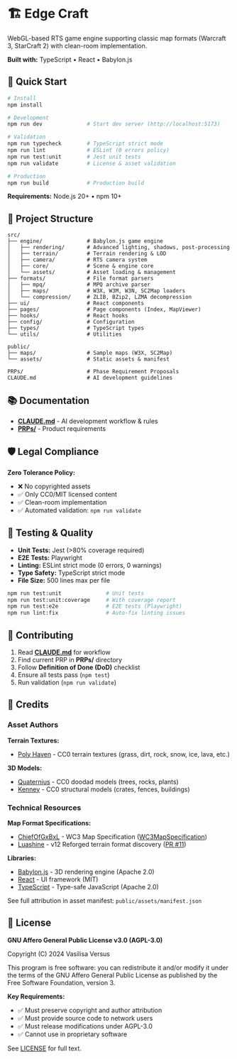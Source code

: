 # 🏗️ Edge Craft

WebGL-based RTS game engine supporting classic map formats (Warcraft 3, StarCraft 2) with clean-room implementation.

**Built with:** TypeScript • React • Babylon.js

## 🚀 Quick Start

```bash
# Install
npm install

# Development
npm run dev              # Start dev server (http://localhost:5173)

# Validation
npm run typecheck        # TypeScript strict mode
npm run lint             # ESLint (0 errors policy)
npm run test:unit        # Jest unit tests
npm run validate         # License & asset validation

# Production
npm run build            # Production build
```

**Requirements:** Node.js 20+ • npm 10+

## 📁 Project Structure

```
src/
├── engine/              # Babylon.js game engine
│   ├── rendering/       # Advanced lighting, shadows, post-processing
│   ├── terrain/         # Terrain rendering & LOD
│   ├── camera/          # RTS camera system
│   ├── core/            # Scene & engine core
│   └── assets/          # Asset loading & management
├── formats/             # File format parsers
│   ├── mpq/             # MPQ archive parser
│   ├── maps/            # W3X, W3M, W3N, SC2Map loaders
│   └── compression/     # ZLIB, BZip2, LZMA decompression
├── ui/                  # React components
├── pages/               # Page components (Index, MapViewer)
├── hooks/               # React hooks
├── config/              # Configuration
├── types/               # TypeScript types
└── utils/               # Utilities

public/
├── maps/                # Sample maps (W3X, SC2Map)
└── assets/              # Static assets & manifest

PRPs/                    # Phase Requirement Proposals
CLAUDE.md                # AI development guidelines
```

## 📚 Documentation

- **[CLAUDE.md](./CLAUDE.md)** - AI development workflow & rules
- **[PRPs/](./PRPs/)** - Product requirements

## 🛡️ Legal Compliance

**Zero Tolerance Policy:**
- ❌ No copyrighted assets
- ✅ Only CC0/MIT licensed content
- ✅ Clean-room implementation
- ✅ Automated validation: `npm run validate`

## 🧪 Testing & Quality

- **Unit Tests:** Jest (>80% coverage required)
- **E2E Tests:** Playwright
- **Linting:** ESLint strict mode (0 errors, 0 warnings)
- **Type Safety:** TypeScript strict mode
- **File Size:** 500 lines max per file

```bash
npm run test:unit              # Unit tests
npm run test:unit:coverage     # With coverage report
npm run test:e2e               # E2E tests (Playwright)
npm run lint:fix               # Auto-fix linting issues
```

## 🤝 Contributing

1. Read **[CLAUDE.md](./CLAUDE.md)** for workflow
2. Find current PRP in **PRPs/** directory
3. Follow **Definition of Done (DoD)** checklist
4. Ensure all tests pass (`npm test`)
5. Run validation (`npm run validate`)


## 🙏 Credits

### Asset Authors

**Terrain Textures:**
- [Poly Haven](https://polyhaven.com) - CC0 terrain textures (grass, dirt, rock, snow, ice, lava, etc.)

**3D Models:**
- [Quaternius](https://quaternius.com) - CC0 doodad models (trees, rocks, plants)
- [Kenney](https://kenney.nl) - CC0 structural models (crates, fences, buildings)

### Technical Resources

**Map Format Specifications:**
- [ChiefOfGxBxL](https://github.com/ChiefOfGxBxL) - WC3 Map Specification ([WC3MapSpecification](https://github.com/ChiefOfGxBxL/WC3MapSpecification))
- [Luashine](https://github.com/Luashine) - v12 Reforged terrain format discovery ([PR #11](https://github.com/ChiefOfGxBxL/WC3MapSpecification/pull/11))

**Libraries:**
- [Babylon.js](https://www.babylonjs.com) - 3D rendering engine (Apache 2.0)
- [React](https://reactjs.org) - UI framework (MIT)
- [TypeScript](https://www.typescriptlang.org) - Type-safe JavaScript (Apache 2.0)

See full attribution in asset manifest: `public/assets/manifest.json`

## 📜 License

**GNU Affero General Public License v3.0 (AGPL-3.0)**

Copyright (C) 2024 Vasilisa Versus

This program is free software: you can redistribute it and/or modify it under the terms of the GNU Affero General Public License as published by the Free Software Foundation, version 3.

**Key Requirements:**
- ✅ Must preserve copyright and author attribution
- ✅ Must provide source code to network users
- ✅ Must release modifications under AGPL-3.0
- ✅ Cannot use in proprietary software

See [LICENSE](./LICENSE) for full text.
